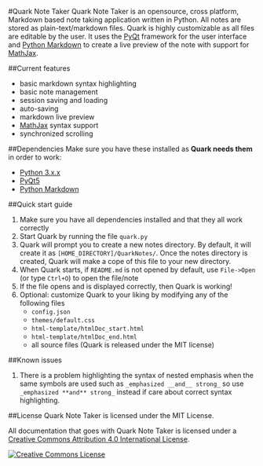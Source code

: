 #Quark Note Taker
Quark Note Taker is an opensource, cross platform, Markdown based note taking application written in Python.
All notes are stored as plain-text/markdown files. Quark is highly customizable as all files are editable
by the user.  It uses the [PyQt](http://www.riverbankcomputing.com/software/pyqt/intro)
framework for the user interface and [Python Markdown](https://github.com/waylan/Python-Markdown)
to create a live preview of the note with support for [MathJax](http://www.mathjax.org/).

##Current features
* basic markdown syntax highlighting
* basic note management
* session saving and loading
* auto-saving
* markdown live preview
* [MathJax](http://www.mathjax.org/) syntax support
* synchronized scrolling

##Dependencies
Make sure you have these installed as **Quark needs them** in order to work:

* [Python 3.x.x](https://docs.python.org/3/)
* [PyQt5](http://pyqt.sourceforge.net/Docs/PyQt5/index.html)
* [Python Markdown](https://github.com/waylan/Python-Markdown)

##Quick start guide
1. Make sure you have all dependencies installed and that they all work correctly
2. Start Quark by running the file `quark.py`
3. Quark will prompt you to create a new notes directory.  By default, it will create
it as `[HOME_DIRECTORY]/QuarkNotes/`.  Once the notes directory is created, Quark
will make a cope of this file to your new directory. 
4. When Quark starts, if `README.md` is not opened by default, use `File->Open` (or
type `Ctrl+O`) to open the file/note
5. If the file opens and is displayed correctly, then Quark is working!
6. Optional: customize Quark to your liking by modifying any of the following files
	- `config.json`
	- `themes/default.css`
	- `html-template/htmlDoc_start.html`
	- `html-template/htmlDoc_end.html`
	- all source files (Quark is released under the MIT license)


##Known issues
1. There is a problem highlighting the syntax of nested emphasis when the same symbols
are used such as `_emphasized __and__ strong_` so use `_emphasized **and** strong_` 
instead if care about correct syntax highlighting.

##License
Quark Note Taker is licensed under the MIT License.

All documentation that goes with Quark Note Taker is licensed under a [Creative Commons Attribution 4.0 International License](http://creativecommons.org/licenses/by/4.0/).

<a rel="license" href="http://creativecommons.org/licenses/by/4.0/"><img alt="Creative Commons License" style="border-width:0" src="https://i.creativecommons.org/l/by/4.0/88x31.png" /></a>
